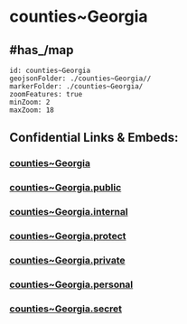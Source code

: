 # counties~Georgia 

## #has_/map 


```leaflet
id: counties~Georgia
geojsonFolder: ./counties~Georgia//
markerFolder: ./counties~Georgia/
zoomFeatures: true 
minZoom: 2 
maxZoom: 18
```


## Confidential Links & Embeds: 

### [counties~Georgia](/_Standards/Earth/Continent/America~North/USA/USA~Eastern/Georgia,USA/counties~Georgia.md) 

### [counties~Georgia.public](/_public/Earth/Continent/America~North/USA/USA~Eastern/Georgia,USA/counties~Georgia.public.md) 

### [counties~Georgia.internal](/_internal/Earth/Continent/America~North/USA/USA~Eastern/Georgia,USA/counties~Georgia.internal.md) 

### [counties~Georgia.protect](/_protect/Earth/Continent/America~North/USA/USA~Eastern/Georgia,USA/counties~Georgia.protect.md) 

### [counties~Georgia.private](/_private/Earth/Continent/America~North/USA/USA~Eastern/Georgia,USA/counties~Georgia.private.md) 

### [counties~Georgia.personal](/_personal/Earth/Continent/America~North/USA/USA~Eastern/Georgia,USA/counties~Georgia.personal.md) 

### [counties~Georgia.secret](/_secret/Earth/Continent/America~North/USA/USA~Eastern/Georgia,USA/counties~Georgia.secret.md)

